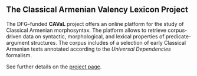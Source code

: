## The Classical Armenian Valency Lexicon Project

The DFG-funded **CAVaL** project offers an online platform for the study of Classical Armenian morphosyntax. The platform allows to retrieve corpus-driven data on syntactic, morphological, and lexical properties of predicate-argument structures. The corpus includes of a selection of early Classical Armenian texts annotated according to the *Universal Dependencies* formalism.

See further details on the [project page](https://caval.dch.phil-fak.uni-koeln.de/).

